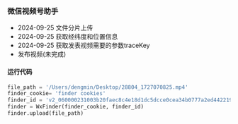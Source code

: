 ### 微信视频号助手

- 2024-09-25 文件分片上传
- 2024-09-25 获取经纬度和位置信息
- 2024-09-25 获取发表视频需要的参数traceKey
- 发布视频(未完成)


#### 运行代码
```python
file_path = '/Users/dengmin/Desktop/28804_1727070825.mp4'
finder_cookie= 'finder cookies'
finder_id = 'v2_060000231003b20faec8c4e18d1dc5dcce0cea34b0777a2ed442219fded549577d31f6cbbb64@finder'
finder = WxFinder(finder_cookie, finder_id)
finder.upload(file_path)
```

